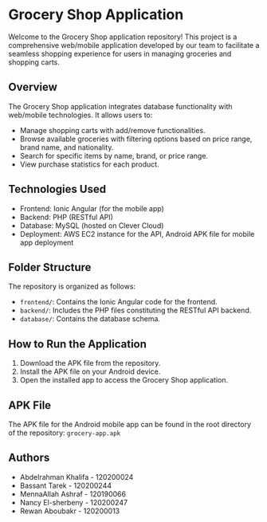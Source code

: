 # Grocery Shop Application

Welcome to the Grocery Shop application repository! This project is a comprehensive web/mobile application developed by our team to facilitate a seamless shopping experience for users in managing groceries and shopping carts.

## Overview

The Grocery Shop application integrates database functionality with web/mobile technologies. It allows users to:
- Manage shopping carts with add/remove functionalities.
- Browse available groceries with filtering options based on price range, brand name, and nationality.
- Search for specific items by name, brand, or price range.
- View purchase statistics for each product.

## Technologies Used

- Frontend: Ionic Angular (for the mobile app)
- Backend: PHP (RESTful API)
- Database: MySQL (hosted on Clever Cloud)
- Deployment: AWS EC2 instance for the API, Android APK file for mobile app deployment
  
## Folder Structure

The repository is organized as follows:

- `frontend/`: Contains the Ionic Angular code for the frontend.
- `backend/`: Includes the PHP files constituting the RESTful API backend.
- `database/`: Contains the database schema.

## How to Run the Application

1. Download the APK file from the repository.
2. Install the APK file on your Android device.
3. Open the installed app to access the Grocery Shop application.


## APK File

The APK file for the Android mobile app can be found in the root directory of the repository: `grocery-app.apk`

## Authors

- Abdelrahman Khalifa - 120200024
- Bassant Tarek       - 120200244
- MennaAllah Ashraf   - 120190066
- Nancy El-sherbeny   - 120200247
- Rewan Aboubakr      - 120200013   
